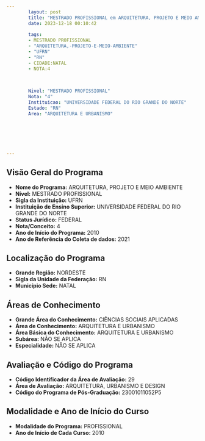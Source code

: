 ```yaml
---
        layout: post
        title: "MESTRADO PROFISSIONAL em ARQUITETURA, PROJETO E MEIO AMBIENTE na UFRN  "
        date: 2023-12-18 00:10:42
     
        tags:
        - MESTRADO PROFISSIONAL
        - "ARQUITETURA,-PROJETO-E-MEIO-AMBIENTE"
        - "UFRN"
        - "RN"
        - CIDADE:NATAL
        - NOTA:4
        
       

        Nivel: "MESTRADO PROFISSIONAL"
        Nota: "4"
        Instituicao: "UNIVERSIDADE FEDERAL DO RIO GRANDE DO NORTE"
        Estado: "RN"
        Area: "ARQUITETURA E URBANISMO"
        
        
        
        
        
        
---
```

## Visão Geral do Programa
- **Nome do Programa:** ARQUITETURA, PROJETO E MEIO AMBIENTE
- **Nível:** MESTRADO PROFISSIONAL
- **Sigla da Instituição:** UFRN
- **Instituição de Ensino Superior:** UNIVERSIDADE FEDERAL DO RIO GRANDE DO NORTE
- **Status Jurídico:** FEDERAL
- **Nota/Conceito:** 4
- **Ano de Início do Programa:** 2010
- **Ano de Referência do Coleta de dados:** 2021

## Localização do Programa
- **Grande Região:** NORDESTE
- **Sigla da Unidade da Federação:** RN
- **Município Sede:** NATAL

## Áreas de Conhecimento
- **Grande Área do Conhecimento:** CIÊNCIAS SOCIAIS APLICADAS
- **Área de Conhecimento:** ARQUITETURA E URBANISMO
- **Área Básica do Conhecimento:** ARQUITETURA E URBANISMO
- **Subárea:** NÃO SE APLICA
- **Especialidade:** NÃO SE APLICA

## Avaliação e Código do Programa
- **Código Identificador da Área de Avaliação:** 29
- **Área de Avaliação:** ARQUITETURA, URBANISMO E DESIGN
- **Código do Programa de Pós-Graduação:** 23001011052P5


## Modalidade e Ano de Início do Curso
- **Modalidade do Programa:** PROFISSIONAL
- **Ano de Início de Cada Curso:** 2010
